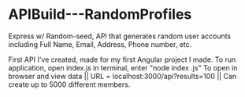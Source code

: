 # APIBuild---RandomProfiles
Express w/ Random-seed, API that generates random user accounts including Full Name, Email, Address, Phone number, etc.

First API I've created, made for my first Angular project I made. 
To run application, open index.js in terminal, enter  "node index .js"
To open in browser and view data || URL = localhost:3000/api?results=100 ||
Can create up to 5000 different members.
